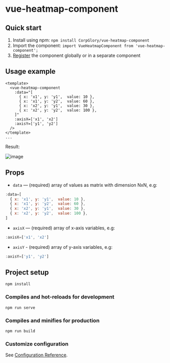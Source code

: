 # vue-heatmap-component

## Quick start

1. Install using npm: `npm install CorpGlory/vue-heatmap-component`
2. Import the component: `import VueHeatmapComponent from 'vue-heatmap-component';`
3. [Register](https://vuejs.org/v2/guide/components-registration.html) the component globally or in a separate component

## Usage example
```vue
<template>
  <vue-heatmap-component
    :data="[
      { x: 'x1', y: 'y1',  value: 10 }, 
      { x: 'x1', y: 'y2',  value: 60 },
      { x: 'x2', y: 'y1',  value: 30 },
      { x: 'x2', y: 'y2',  value: 100 },
    ]"
    :axisX=['x1', 'x2']
    :axisY=['y1', 'y2']
  />
</template>
...
```

Result:

![image](https://user-images.githubusercontent.com/39257464/71175019-8a99a880-2277-11ea-947a-dff4771c73a3.png)

## Props
- `data` — (required) array of values as matrix with dimension NxN, e.g:
```js
:data=[
  { x: 'x1', y: 'y1',  value: 10 }, 
  { x: 'x1', y: 'y2',  value: 60 },
  { x: 'x2', y: 'y1',  value: 30 },
  { x: 'x2', y: 'y2',  value: 100 },
]
```
- `axisX` — (required) array of x-axis variables, e.g:
```js
:axisX=['x1', 'x2']
```
- `axisY` - (required) array of y-axis variables, e.g:
```js
:axisY=['y1', 'y2']
```

## Project setup
```
npm install
```

### Compiles and hot-reloads for development
```
npm run serve
```

### Compiles and minifies for production
```
npm run build
```

### Customize configuration
See [Configuration Reference](https://cli.vuejs.org/config/).
